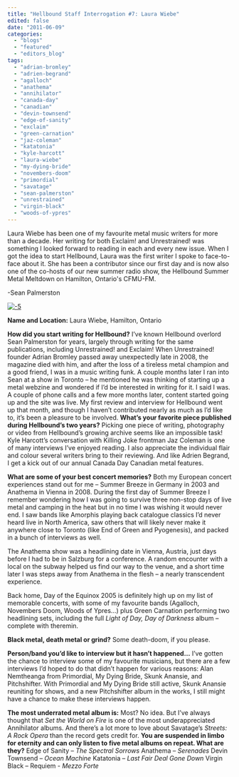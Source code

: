 ```yaml
---
title: "Hellbound Staff Interrogation #7: Laura Wiebe"
edited: false
date: "2011-06-09"
categories:
  - "blogs"
  - "featured"
  - "editors_blog"
tags:
  - "adrian-bromley"
  - "adrien-begrand"
  - "agalloch"
  - "anathema"
  - "annihilator"
  - "canada-day"
  - "canadian"
  - "devin-townsend"
  - "edge-of-sanity"
  - "exclaim"
  - "green-carnation"
  - "jaz-coleman"
  - "katatonia"
  - "kyle-harcott"
  - "laura-wiebe"
  - "my-dying-bride"
  - "novembers-doom"
  - "primordial"
  - "savatage"
  - "sean-palmerston"
  - "unrestrained"
  - "virgin-black"
  - "woods-of-ypres"
---
```


Laura Wiebe has been one of my favourite metal music writers for more than a decade. Her writing for both Exclaim! and Unrestrained! was something I looked forward to reading in each and every new issue. When I got the idea to start Hellbound, Laura was the first writer I spoke to face-to-face about it. She has been a contributor since our first day and is now also one of the co-hosts of our new summer radio show, the Hellbound Summer Metal Meltdown on Hamilton, Ontario's CFMU-FM.

\-Sean Palmerston

[![](http://www.hellbound.ca/wp-content/uploads/2011/06/51-595x446.jpg "-5")](http://www.hellbound.ca/wp-content/uploads/2011/06/51.jpg)

**Name and Location:** Laura Wiebe, Hamilton, Ontario

**How did you start writing for Hellbound?** I’ve known Hellbound overlord Sean Palmerston for years, largely through writing for the same publications, including Unrestrained! and Exclaim! When Unrestrained! founder Adrian Bromley passed away unexpectedly late in 2008, the magazine died with him, and after the loss of a tireless metal champion and a good friend, I was in a music writing funk. A couple months later I ran into Sean at a show in Toronto – he mentioned he was thinking of starting up a metal webzine and wondered if I’d be interested in writing for it. I said I was. A couple of phone calls and a few more months later, content started going up and the site was live. My first review and interview for Hellbound went up that month, and though I haven’t contributed nearly as much as I’d like to, it’s been a pleasure to be involved. **What’s your favorite piece published during Hellbound’s two years?** Picking one piece of writing, photography or video from Hellbound’s growing archive seems like an impossible task! Kyle Harcott’s conversation with Killing Joke frontman Jaz Coleman is one of many interviews I’ve enjoyed reading. I also appreciate the individual flair and colour several writers bring to their reviewing. And like Adrien Begrand, I get a kick out of our annual Canada Day Canadian metal features.

**What are some of your best concert memories?** Both my European concert experiences stand out for me – Summer Breeze in Germany in 2003 and Anathema in Vienna in 2008. During the first day of Summer Breeze I remember wondering how I was going to survive three non-stop days of live metal and camping in the heat but in no time I was wishing it would never end. I saw bands like Amorphis playing back catalogue classics I’d never heard live in North America, saw others that will likely never make it anywhere close to Toronto (like End of Green and Pyogenesis), and packed in a bunch of interviews as well.

The Anathema show was a headlining date in Vienna, Austria, just days before I had to be in Salzburg for a conference. A random encounter with a local on the subway helped us find our way to the venue, and a short time later I was steps away from Anathema in the flesh – a nearly transcendent experience.

Back home, Day of the Equinox 2005 is definitely high up on my list of memorable concerts, with some of my favourite bands (Agalloch, Novembers Doom, Woods of Ypres…) plus Green Carnation performing two headlining sets, including the full _Light of Day, Day of Darkness_ album – complete with theremin.

**Black metal, death metal or grind?** Some death-doom, if you please.

**Person/band you’d like to interview but it hasn’t happened…** I’ve gotten the chance to interview some of my favourite musicians, but there are a few interviews I’d hoped to do that didn’t happen for various reasons: Alan Nemtheanga from Primordial, My Dying Bride, Skunk Anansie, and Pitchshifter. With Primordial and My Dying Bride still active, Skunk Anansie reuniting for shows, and a new Pitchshifter album in the works, I still might have a chance to make these interviews happen.

**The most underrated metal album is:** Most? No idea. But I’ve always thought that _Set the World on Fire_ is one of the most underappreciated Annihilator albums. And there’s a lot more to love about Savatage’s _Streets: A Rock Opera_ than the record gets credit for. **You are suspended in limbo for eternity and can only listen to five metal albums on repeat. What are they?** Edge of Sanity – _The Spectral Sorrows_ Anathema – _Serenades_ Devin Townsend – _Ocean Machine_ Katatonia – _Last Fair Deal Gone Down_ Virgin Black – Requiem - _Mezzo Forte_

